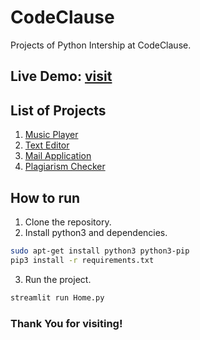 # CodeClause
Projects of Python Intership at CodeClause.

## Live Demo: [visit](https://codeclause-internship.streamlit.app)

[//]: # (## Showcase video: [LinkdIn]&#40;&#41;)

## List of Projects
1. [Music Player](pages/1_Music_Player.py)
2. [Text Editor](pages/2_Text_Editor.py)
3. [Mail Application](pages/3_Mail_App.py)
4. [Plagiarism Checker](pages/4_Plagiarism_Checker.py)

## How to run
1. Clone the repository.
2. Install python3 and dependencies.
```bash
sudo apt-get install python3 python3-pip
pip3 install -r requirements.txt
```

3. Run the project.
```bash
streamlit run Home.py
```

### Thank You for visiting!